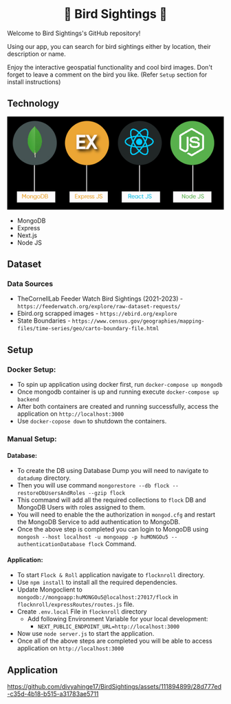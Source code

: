 <div align="center" style="margin-top: 0;">
<h1> 📸 Bird Sightings 📸 </h1>

</div>


Welcome to Bird Sightings's GitHub repository!

Using our app, you can search for bird sightings either by location, their description or name.

Enjoy the interactive geospatial functionality and cool bird images. Don't forget to leave a comment on the bird you like. (Refer `Setup` section for install instructions)

## Technology

![tech stack](readmeImages/mern.png)

- MongoDB
- Express
- Next.js
- Node JS

## Dataset

### Data Sources 

- TheCornellLab Feeder Watch Bird Sightings (2021-2023) - `https://feederwatch.org/explore/raw-dataset-requests/`
- Ebird.org scrapped images - `https://ebird.org/explore`
- State Boundaries - `https://www.census.gov/geographies/mapping-files/time-series/geo/carto-boundary-file.html`

## Setup

### Docker Setup:
- To spin up application using docker first, run `docker-compose up mongodb`
- Once mongodb container is up and running execute `docker-compose up backend`
- After both containers are created and running successfully, access the application on `http://localhost:3000`
- Use `docker-copose down` to shutdown the containers.

### Manual Setup:
#### Database:
- To create the DB using Database Dump you will need to navigate to `datadump` directory.
- Then you will use command `mongorestore --db flock --restoreDbUsersAndRoles --gzip flock`
- This command will add all the required collections to `flock` DB and MongoDB Users with roles assigned to them.
- You will need to enable the the authorization in `mongod.cfg` and restart the MongoDB Service to add authentication to MongoDB.
- Once the above step is completed you can login to MongoDB using `mongosh --host localhost -u mongoapp -p huMONGOu5 --authenticationDatabase flock` Command.

#### Application:
- To start `Flock & Roll` application navigate to `flocknroll` directory.
- Use `npm install` to install all the required dependencies.
- Update Mongoclient to `mongodb://mongoapp:huMONGOu5@localhost:27017/flock` in `flocknroll/expressRoutes/routes.js` file. 
- Create `.env.local` File in `flocknroll` directory
    - Add following Environment Variable for your local development:
        - `NEXT_PUBLIC_ENDPOINT_URL=http://localhost:3000`
- Now use `node server.js` to start the application.
- Once all of the above steps are completed you will be able to access application on `http://localhost:3000`


## Application

https://github.com/divyahinge17/BirdSightings/assets/111894899/28d777ed-c35d-4b18-b515-a31783ae5711




